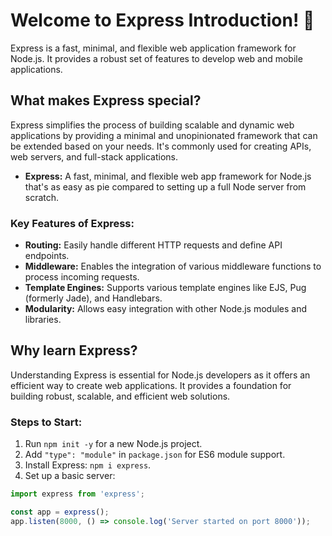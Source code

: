 # Welcome to Express Introduction! 🚀

Express is a fast, minimal, and flexible web application framework for Node.js. It provides a robust set of features to develop web and mobile applications.

## What makes Express special?

Express simplifies the process of building scalable and dynamic web applications by providing a minimal and unopinionated framework that can be extended based on your needs. It's commonly used for creating APIs, web servers, and full-stack applications.

- **Express:** A fast, minimal, and flexible web app framework for Node.js that's as easy as pie compared to setting up a full Node server from scratch.

### Key Features of Express:

- **Routing:** Easily handle different HTTP requests and define API endpoints.
- **Middleware:** Enables the integration of various middleware functions to process incoming requests.
- **Template Engines:** Supports various template engines like EJS, Pug (formerly Jade), and Handlebars.
- **Modularity:** Allows easy integration with other Node.js modules and libraries.

## Why learn Express?

Understanding Express is essential for Node.js developers as it offers an efficient way to create web applications. It provides a foundation for building robust, scalable, and efficient web solutions.

### Steps to Start:

1. Run `npm init -y` for a new Node.js project.
2. Add `"type": "module"` in `package.json` for ES6 module support.
3. Install Express: `npm i express`.
4. Set up a basic server:

```javascript
import express from 'express';

const app = express();
app.listen(8000, () => console.log('Server started on port 8000'));